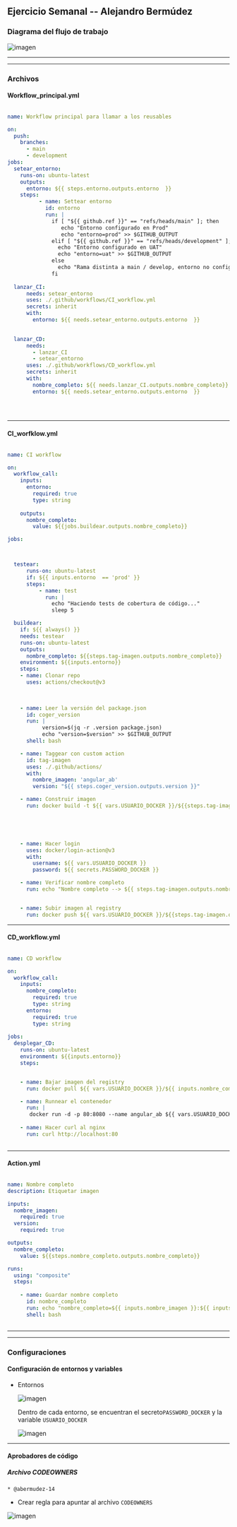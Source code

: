 ## Ejercicio Semanal -- Alejandro Bermúdez


### Diagrama del flujo de trabajo

![imagen](https://github.com/user-attachments/assets/aa0d692e-2d4a-4b4c-a95d-8d6eebc36cf9)

---
---

### Archivos


#### Workflow_principal.yml

```yml

name: Workflow principal para llamar a los reusables 

on:
  push:
    branches:
      - main
      - development 
jobs:
  setear_entorno:
    runs-on: ubuntu-latest
    outputs:
      entorno: ${{ steps.entorno.outputs.entorno  }}
    steps:
          - name: Settear entorno
            id: entorno
            run: |
              if [ "${{ github.ref }}" == "refs/heads/main" ]; then
                 echo "Entorno configurado en Prod"
                 echo "entorno=prod" >> $GITHUB_OUTPUT
              elif [ "${{ github.ref }}" == "refs/heads/development" ]; then
                echo "Entorno configurado en UAT"
                echo "entorno=uat" >> $GITHUB_OUTPUT
              else
                echo "Rama distinta a main / develop, entorno no configurado"
              fi
  
  lanzar_CI:
      needs: setear_entorno
      uses: ./.github/workflows/CI_workflow.yml
      secrets: inherit
      with:
        entorno: ${{ needs.setear_entorno.outputs.entorno  }}

          
  lanzar_CD:
      needs: 
        - lanzar_CI
        - setear_entorno
      uses: ./.github/workflows/CD_workflow.yml
      secrets: inherit
      with:
        nombre_completo: ${{ needs.lanzar_CI.outputs.nombre_completo}}
        entorno: ${{ needs.setear_entorno.outputs.entorno  }}

            
            

```

----

#### CI_worfklow.yml

```yml

name: CI workflow

on:
  workflow_call:
    inputs:
      entorno:
        required: true
        type: string
        
    outputs:
      nombre_completo:
        value: ${{jobs.buildear.outputs.nombre_completo}}

jobs:



  testear:
      runs-on: ubuntu-latest
      if: ${{ inputs.entorno  == 'prod' }}
      steps:
          - name: test
            run: | 
              echo "Haciendo tests de cobertura de código..."
              sleep 5

  buildear:
    if: ${{ always() }}
    needs: testear
    runs-on: ubuntu-latest
    outputs:
      nombre_completo: ${{steps.tag-imagen.outputs.nombre_completo}}
    environment: ${{inputs.entorno}}
    steps:
    - name: Clonar repo
      uses: actions/checkout@v3
      

  
    - name: Leer la versión del package.json
      id: coger_version
      run: |
           version=$(jq -r .version package.json)
           echo "version=$version" >> $GITHUB_OUTPUT
      shell: bash

    - name: Taggear con custom action
      id: tag-imagen
      uses: ./.github/actions/  
      with:
        nombre_imagen: 'angular_ab'
        version: "${{ steps.coger_version.outputs.version }}"

    - name: Construir imagen
      run: docker build -t ${{ vars.USUARIO_DOCKER }}/${{steps.tag-imagen.outputs.nombre_completo}} .




    
    - name: Hacer login
      uses: docker/login-action@v3
      with:
        username: ${{ vars.USUARIO_DOCKER }}
        password: ${{ secrets.PASSWORD_DOCKER }}

    - name: Verificar nombre completo 
      run: echo "Nombre completo --> ${{ steps.tag-imagen.outputs.nombre_completo }}"


    - name: Subir imagen al registry
      run: docker push ${{ vars.USUARIO_DOCKER }}/${{steps.tag-imagen.outputs.nombre_completo}}

```

----

#### CD_workflow.yml

```yml

name: CD workflow

on:
  workflow_call:
    inputs:
      nombre_completo:
        required: true
        type: string
      entorno:
        required: true
        type: string
   
jobs:
  desplegar_CD:
    runs-on: ubuntu-latest
    environment: ${{inputs.entorno}}
    steps:


    - name: Bajar imagen del registry
      run: docker pull ${{ vars.USUARIO_DOCKER }}/${{ inputs.nombre_completo }} 

    - name: Runnear el contenedor
      run: |
       docker run -d -p 80:8080 --name angular_ab ${{ vars.USUARIO_DOCKER }}/${{ inputs.nombre_completo }}
        
    - name: Hacer curl al nginx
      run: curl http://localhost:80
    

```

----

#### Action.yml

```yaml

name: Nombre completo
description: Etiquetar imagen

inputs:
  nombre_imagen:
    required: true
  version:
    required: true

outputs:
  nombre_completo:
    value: ${{steps.nombre_completo.outputs.nombre_completo}}

runs:
  using: "composite"
  steps:
      
    - name: Guardar nombre completo 
      id: nombre_completo
      run: echo "nombre_completo=${{ inputs.nombre_imagen }}:${{ inputs.version }}" >> $GITHUB_OUTPUT
      shell: bash



```

----
----

### Configuraciones

#### Configuración de entornos y variables

- Entornos
  
  ![imagen](https://github.com/user-attachments/assets/8e4a5ef2-dd3b-4455-a237-c26e5a01e6df)

   Dentro de cada entorno, se encuentran el secreto`PASSWORD_DOCKER` y la variable `USUARIO_DOCKER`

  ![imagen](https://github.com/user-attachments/assets/40f7a95e-b09b-49f4-b211-3fbeea4a8676)

----

#### Aprobadores de código

##### Archivo CODEOWNERS
`* @abermudez-14`


- Crear regla para apuntar al archivo `CODEOWNERS`
  
![imagen](https://github.com/user-attachments/assets/d3af70cb-4e40-48f4-86b8-a132a3f2d023)

